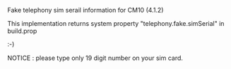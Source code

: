 Fake telephony sim serail information for CM10 (4.1.2)

This implementation returns system property "telephony.fake.simSerial" in build.prop

:-)

NOTICE : please type only 19 digit number on your sim card.
